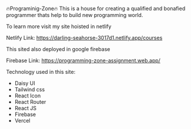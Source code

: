 🔥Programinig-Zone🔥
<Enter>This is a house for creating a qualified and bonafied programmer thats help to build new programming world.

To learn more visit my site hoisted in netlify 

Netlify Link: https://darling-seahorse-3017d1.netlify.app/courses

This sited also deployed in google firebase

Firebase Link: 
https://programming-zone-assignment.web.app/

Technology used in this site:
* Daisy UI
* Tailwind css
* React Icon
* React Router
* React JS
* Firebase 
* Vercel 

